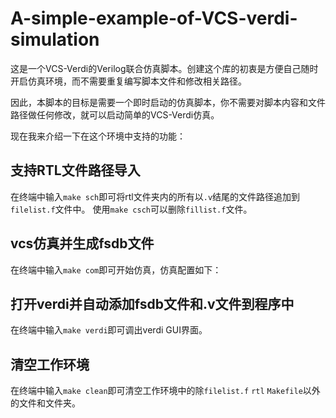 # A-simple-example-of-VCS-verdi-simulation

这是一个VCS-Verdi的Verilog联合仿真脚本。创建这个库的初衷是方便自己随时开启仿真环境，而不需要重复编写脚本文件和修改相关路径。

因此，本脚本的目标是需要一个即时启动的仿真脚本，你不需要对脚本内容和文件路径做任何修改，就可以启动简单的VCS-Verdi仿真。

现在我来介绍一下在这个环境中支持的功能：
## 支持RTL文件路径导入
在终端中输入`make sch`即可将rtl文件夹内的所有以`.v`结尾的文件路径追加到`filelist.f`文件中。
使用`make csch`可以删除`fillist.f`文件。

## vcs仿真并生成fsdb文件
在终端中输入`make com`即可开始仿真，仿真配置如下：

## 打开verdi并自动添加fsdb文件和.v文件到程序中
在终端中输入`make verdi`即可调出verdi GUI界面。

## 清空工作环境
在终端中输入`make clean`即可清空工作环境中的除`filelist.f` `rtl` `Makefile`以外的文件和文件夹。
